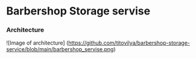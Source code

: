 # Barbershop Storage servise

### Architecture
![Image of architecture]
(https://github.com/titovilya/barbershop-storage-service/blob/main/barbershop_servise.png)
